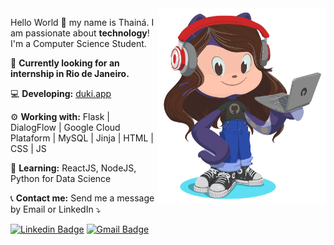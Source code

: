 <img src="https://github.com/thainapires/thainapires/blob/master/octocat_th.png?raw=true" min-width="270px" max-width="270px" width="270px" align="right" alt="Octocat">

<p align="left">
  Hello World 👋 my name is Thainá. I am passionate about <strong>technology</strong>! I'm a Computer Science Student.
</p>

<p align="left">
💬 <strong>Currently looking for an internship in Rio de Janeiro.</strong>
</p>

<p align="left">
💻 <strong>Developing:</strong> <a href="https://duki.app">duki.app</a>
</p>

<p align="left">
⚙️ <strong>Working with:</strong> Flask | DialogFlow | Google Cloud Plataform | MySQL | Jinja | HTML | CSS | JS
</p>

<p align="left">
🎤 <strong>Learning:</strong> ReactJS, NodeJS, Python for Data Science 
</p>

<p align="left">
📞 <strong>Contact me:</strong> Send me a message by Email or LinkedIn ⤵️
</p>

[![Linkedin Badge](https://img.shields.io/badge/-thainapires-blue?style=flat-square&logo=Linkedin&logoColor=white&link=https://www.linkedin.com/in/thainapires/)](https://www.linkedin.com/in/thainapires/)
[![Gmail Badge](https://img.shields.io/badge/-thainaspiress@gmail.com-c14438?style=flat-square&logo=Gmail&logoColor=white&link=mailto:thainaspiress@gmail.com)](mailto:thainaspiress@gmail.com)
